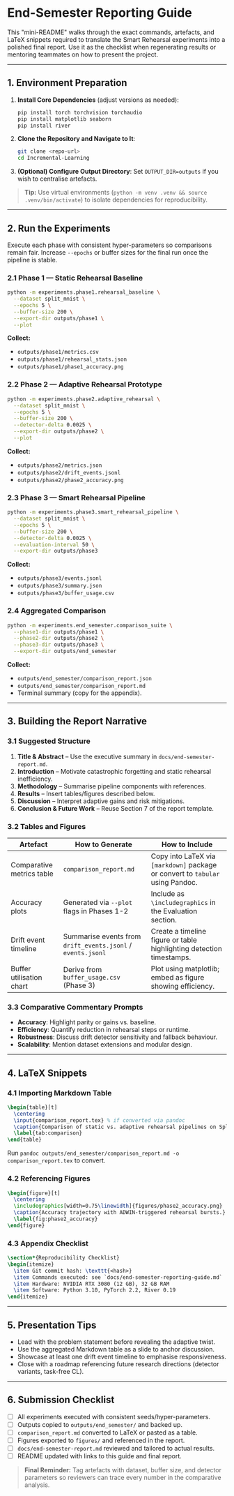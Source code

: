 # End-Semester Reporting Guide

This "mini-README" walks through the exact commands, artefacts, and LaTeX snippets required to translate the Smart Rehearsal experiments into a polished final report. Use it as the checklist when regenerating results or mentoring teammates on how to present the project.

---

## 1. Environment Preparation
1. **Install Core Dependencies** (adjust versions as needed):
   ```bash
   pip install torch torchvision torchaudio
   pip install matplotlib seaborn
   pip install river
   ```
2. **Clone the Repository and Navigate to It**:
   ```bash
   git clone <repo-url>
   cd Incremental-Learning
   ```
3. **(Optional) Configure Output Directory**: Set `OUTPUT_DIR=outputs` if you wish to centralise artefacts.

> **Tip:** Use virtual environments (`python -m venv .venv && source .venv/bin/activate`) to isolate dependencies for reproducibility.

---

## 2. Run the Experiments
Execute each phase with consistent hyper-parameters so comparisons remain fair. Increase `--epochs` or buffer sizes for the final run once the pipeline is stable.

### 2.1 Phase 1 — Static Rehearsal Baseline
```bash
python -m experiments.phase1.rehearsal_baseline \
  --dataset split_mnist \
  --epochs 5 \
  --buffer-size 200 \
  --export-dir outputs/phase1 \
  --plot
```
**Collect:**
- `outputs/phase1/metrics.csv`
- `outputs/phase1/rehearsal_stats.json`
- `outputs/phase1/phase1_accuracy.png`

### 2.2 Phase 2 — Adaptive Rehearsal Prototype
```bash
python -m experiments.phase2.adaptive_rehearsal \
  --dataset split_mnist \
  --epochs 5 \
  --buffer-size 200 \
  --detector-delta 0.0025 \
  --export-dir outputs/phase2 \
  --plot
```
**Collect:**
- `outputs/phase2/metrics.json`
- `outputs/phase2/drift_events.jsonl`
- `outputs/phase2/phase2_accuracy.png`

### 2.3 Phase 3 — Smart Rehearsal Pipeline
```bash
python -m experiments.phase3.smart_rehearsal_pipeline \
  --dataset split_mnist \
  --epochs 5 \
  --buffer-size 200 \
  --detector-delta 0.0025 \
  --evaluation-interval 50 \
  --export-dir outputs/phase3
```
**Collect:**
- `outputs/phase3/events.jsonl`
- `outputs/phase3/summary.json`
- `outputs/phase3/buffer_usage.csv`

### 2.4 Aggregated Comparison
```bash
python -m experiments.end_semester.comparison_suite \
  --phase1-dir outputs/phase1 \
  --phase2-dir outputs/phase2 \
  --phase3-dir outputs/phase3 \
  --export-dir outputs/end_semester
```
**Collect:**
- `outputs/end_semester/comparison_report.json`
- `outputs/end_semester/comparison_report.md`
- Terminal summary (copy for the appendix).

---

## 3. Building the Report Narrative
### 3.1 Suggested Structure
1. **Title & Abstract** – Use the executive summary in `docs/end-semester-report.md`.
2. **Introduction** – Motivate catastrophic forgetting and static rehearsal inefficiency.
3. **Methodology** – Summarise pipeline components with references.
4. **Results** – Insert tables/figures described below.
5. **Discussion** – Interpret adaptive gains and risk mitigations.
6. **Conclusion & Future Work** – Reuse Section 7 of the report template.

### 3.2 Tables and Figures
| Artefact | How to Generate | How to Include |
| --- | --- | --- |
| Comparative metrics table | `comparison_report.md` | Copy into LaTeX via `[markdown]` package or convert to `tabular` using Pandoc. |
| Accuracy plots | Generated via `--plot` flags in Phases 1-2 | Include as `\includegraphics` in the Evaluation section. |
| Drift event timeline | Summarise events from `drift_events.jsonl` / `events.jsonl` | Create a timeline figure or table highlighting detection timestamps. |
| Buffer utilisation chart | Derive from `buffer_usage.csv` (Phase 3) | Plot using matplotlib; embed as figure showing efficiency. |

### 3.3 Comparative Commentary Prompts
- **Accuracy**: Highlight parity or gains vs. baseline.
- **Efficiency**: Quantify reduction in rehearsal steps or runtime.
- **Robustness**: Discuss drift detector sensitivity and fallback behaviour.
- **Scalability**: Mention dataset extensions and modular design.

---

## 4. LaTeX Snippets
### 4.1 Importing Markdown Table
```latex
\begin{table}[t]
  \centering
  \input{comparison_report.tex} % if converted via pandoc
  \caption{Comparison of static vs. adaptive rehearsal pipelines on SplitMNIST.}
  \label{tab:comparison}
\end{table}
```
Run `pandoc outputs/end_semester/comparison_report.md -o comparison_report.tex` to convert.

### 4.2 Referencing Figures
```latex
\begin{figure}[t]
  \centering
  \includegraphics[width=0.75\linewidth]{figures/phase2_accuracy.png}
  \caption{Accuracy trajectory with ADWIN-triggered rehearsal bursts.}
  \label{fig:phase2_accuracy}
\end{figure}
```

### 4.3 Appendix Checklist
```latex
\section*{Reproducibility Checklist}
\begin{itemize}
  \item Git commit hash: \texttt{<hash>}
  \item Commands executed: see `docs/end-semester-reporting-guide.md`
  \item Hardware: NVIDIA RTX 3080 (12 GB), 32 GB RAM
  \item Software: Python 3.10, PyTorch 2.2, River 0.19
\end{itemize}
```

---

## 5. Presentation Tips
- Lead with the problem statement before revealing the adaptive twist.
- Use the aggregated Markdown table as a slide to anchor discussion.
- Showcase at least one drift event timeline to emphasise responsiveness.
- Close with a roadmap referencing future research directions (detector variants, task-free CL).

---

## 6. Submission Checklist
- [ ] All experiments executed with consistent seeds/hyper-parameters.
- [ ] Outputs copied to `outputs/end_semester/` and backed up.
- [ ] `comparison_report.md` converted to LaTeX or pasted as a table.
- [ ] Figures exported to `figures/` and referenced in the report.
- [ ] `docs/end-semester-report.md` reviewed and tailored to actual results.
- [ ] README updated with links to this guide and final report.

> **Final Reminder:** Tag artefacts with dataset, buffer size, and detector parameters so reviewers can trace every number in the comparative analysis.
